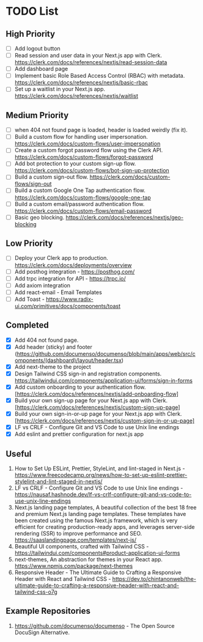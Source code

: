 # TODO List

## High Priority

- [ ] Add logout button
- [ ] Read session and user data in your Next.js app with Clerk. https://clerk.com/docs/references/nextjs/read-session-data
- [ ] Add dashboard page
- [ ] Implement basic Role Based Access Control (RBAC) with metadata. https://clerk.com/docs/references/nextjs/basic-rbac
- [ ] Set up a waitlist in your Next.js app. https://clerk.com/docs/references/nextjs/waitlist

## Medium Priority

- [ ] when 404 not found page is loaded, header is loaded weirdly (fix it).
- [ ] Build a custom flow for handling user impersonation. https://clerk.com/docs/custom-flows/user-impersonation
- [ ] Create a custom forgot password flow using the Clerk API. https://clerk.com/docs/custom-flows/forgot-password
- [ ] Add bot protection to your custom sign-up flow. https://clerk.com/docs/custom-flows/bot-sign-up-protection
- [ ] Build a custom sign-out flow. https://clerk.com/docs/custom-flows/sign-out
- [ ] Build a custom Google One Tap authentication flow. https://clerk.com/docs/custom-flows/google-one-tap
- [ ] Build a custom email/password authentication flow. https://clerk.com/docs/custom-flows/email-password
- [ ] Basic geo blocking. https://clerk.com/docs/references/nextjs/geo-blocking

## Low Priority

- [ ] Deploy your Clerk app to production. https://clerk.com/docs/deployments/overview
- [ ] Add posthog integration - https://posthog.com/
- [ ] Add trpc integration for API - https://trpc.io/
- [ ] Add axiom integration
- [ ] Add react-email - Email Templates
- [ ] Add Toast - https://www.radix-ui.com/primitives/docs/components/toast

## Completed

- [x] Add 404 not found page.
- [x] Add header (sticky) and footer (https://github.com/documenso/documenso/blob/main/apps/web/src/components/(dashboard)/layout/header.tsx)
- [x] Add next-theme to the project
- [x] Design Tailwind CSS sign-in and registration components. https://tailwindui.com/components/application-ui/forms/sign-in-forms
- [x] Add custom onboarding to your authentication flow.[https://clerk.com/docs/references/nextjs/add-onboarding-flow]
- [x] Build your own sign-up page for your Next.js app with Clerk. [https://clerk.com/docs/references/nextjs/custom-sign-up-page]
- [x] Build your own sign-in-or-up page for your Next.js app with Clerk. [https://clerk.com/docs/references/nextjs/custom-sign-in-or-up-page]
- [x] LF vs CRLF - Configure Git and VS Code to use Unix line endings
- [x] Add eslint and prettier configuration for next.js app

## Useful

1. How to Set Up ESLint, Prettier, StyleLint, and lint-staged in Next.js - https://www.freecodecamp.org/news/how-to-set-up-eslint-prettier-stylelint-and-lint-staged-in-nextjs/
2. LF vs CRLF - Configure Git and VS Code to use Unix line endings - https://nausaf.hashnode.dev/lf-vs-crlf-configure-git-and-vs-code-to-use-unix-line-endings
3. Next.js landing page templates, A beautiful collection of the best 18 free and premium Next.js landing page templates. These templates have been created using the famous Next.js framework, which is very efficient for creating production-ready apps, and leverages server-side rendering (SSR) to improve performance and SEO. https://saaslandingpage.com/templates/next-js/
4. Beautiful UI components, crafted with Tailwind CSS - https://tailwindui.com/components#product-application-ui-forms
5. next-themes, An abstraction for themes in your React app. https://www.npmjs.com/package/next-themes
6. Responsive Header - The Ultimate Guide to Crafting a Responsive Header with React and Tailwind CSS - https://dev.to/chintanonweb/the-ultimate-guide-to-crafting-a-responsive-header-with-react-and-tailwind-css-o7g

## Example Repositories

1. https://github.com/documenso/documenso - The Open Source DocuSign Alternative.
